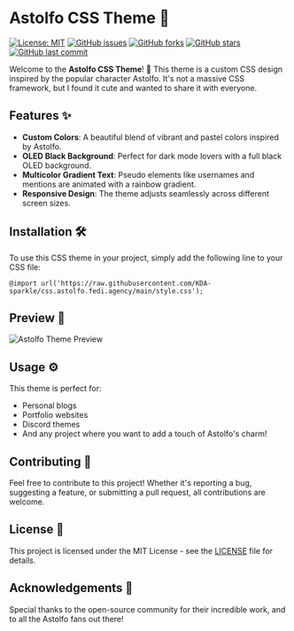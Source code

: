 # Astolfo CSS Theme 🎀

[![License: MIT](https://img.shields.io/badge/License-MIT-yellow.svg)](https://github.com/KDA-sparkle/css.astolfo.fedi.agency/blob/main/LICENSE)
[![GitHub issues](https://img.shields.io/github/issues/KDA-sparkle/css.astolfo.fedi.agency)](https://github.com/KDA-sparkle/css.astolfo.fedi.agency/issues)
[![GitHub forks](https://img.shields.io/github/forks/KDA-sparkle/css.astolfo.fedi.agency)](https://github.com/KDA-sparkle/css.astolfo.fedi.agency/network)
[![GitHub stars](https://img.shields.io/github/stars/KDA-sparkle/css.astolfo.fedi.agency)](https://github.com/KDA-sparkle/css.astolfo.fedi.agency/stargazers)
[![GitHub last commit](https://img.shields.io/github/last-commit/KDA-sparkle/css.astolfo.fedi.agency)](https://github.com/KDA-sparkle/css.astolfo.fedi.agency/commits/main)

Welcome to the **Astolfo CSS Theme**! 🌟 This theme is a custom CSS design inspired by the popular character Astolfo. It's not a massive CSS framework, but I found it cute and wanted to share it with everyone.

## Features ✨
- **Custom Colors**: A beautiful blend of vibrant and pastel colors inspired by Astolfo.
- **OLED Black Background**: Perfect for dark mode lovers with a full black OLED background.
- **Multicolor Gradient Text**: Pseudo elements like usernames and mentions are animated with a rainbow gradient.
- **Responsive Design**: The theme adjusts seamlessly across different screen sizes.

## Installation 🛠️
To use this CSS theme in your project, simply add the following line to your CSS file:

```
@import url('https://raw.githubusercontent.com/KDA-sparkle/css.astolfo.fedi.agency/main/style.css');
```

## Preview 📸
![Astolfo Theme Preview](https://cdn.discordapp.com/attachments/1191158725931700274/1275912059762245732/image.png?ex=66c79d34&is=66c64bb4&hm=e6ca666fee224b3ecc0fdec168a6f103e3a944160869fc51af5053daa6dfbc48&)

## Usage ⚙️
This theme is perfect for:
- Personal blogs
- Portfolio websites
- Discord themes
- And any project where you want to add a touch of Astolfo's charm!

## Contributing 🤝
Feel free to contribute to this project! Whether it's reporting a bug, suggesting a feature, or submitting a pull request, all contributions are welcome.

## License 📄
This project is licensed under the MIT License - see the [LICENSE](https://github.com/KDA-sparkle/css.astolfo.fedi.agency/blob/main/LICENSE) file for details.

## Acknowledgements 💖
Special thanks to the open-source community for their incredible work, and to all the Astolfo fans out there!
